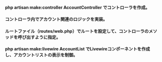 #### php artisan make:controller AccountController でコントローラを作成。
#### コントローラ内でアカウント関連のロジックを実装。
#### ルートファイル（routes/web.php）でルートを設定して、コントローラのメソッドを呼び出すように指定。
#### php artisan make:livewire AccountList でLivewireコンポーネントを作成し、アカウントリストの表示を制御。
